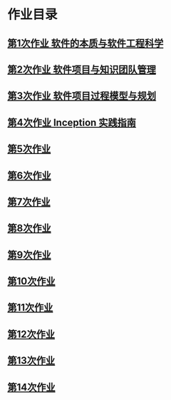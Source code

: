 
# 作业目录
## [第1次作业 软件的本质与软件工程科学](https://blog.csdn.net/jellicex/article/details/88564682)
## [第2次作业 软件项目与知识团队管理](HW2/homework2.md)
## [第3次作业 软件项目过程模型与规划](第三单元作业.md)
## [第4次作业 Inception 实践指南](第四单元作业.md)
## [第5次作业 ](第五单元作业.md)
## [第6次作业 ](第单元作业.md)
## [第7次作业 ](第单元作业.md)
## [第8次作业 ](第单元作业.md)
## [第9次作业 ](第单元作业.md)
## [第10次作业 ](第单元作业.md)
## [第11次作业 ](第单元作业.md)
## [第12次作业 ](第单元作业.md)
## [第13次作业 ](第单元作业.md)
## [第14次作业 ](第单元作业.md)
